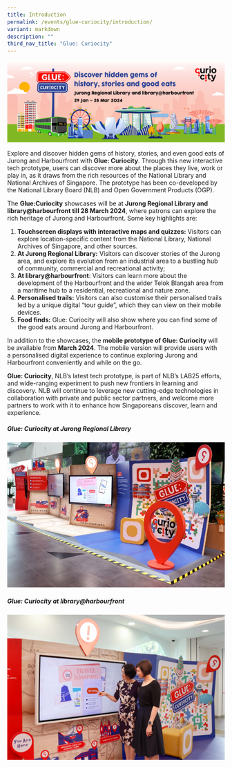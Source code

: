 ```yaml
---
title: Introduction
permalink: /events/glue-curiocity/introduction/
variant: markdown
description: ""
third_nav_title: "Glue: Curiocity"
---
```

![](/images/Events/Glue_jpeg_Website_Banner_2.jpg)

Explore and discover hidden gems of history, stories, and even good eats of Jurong and Harbourfront with **Glue: Curiocity**. Through this new interactive tech prototype, users can discover more about the places they live, work or play in, as it draws from the rich resources of the National Library and National Archives of Singapore. The prototype has been co-developed by the National Library Board (NLB) and Open Government Products (OGP).

The **Glue:Curiocity** showcases will be at **Jurong Regional Library and library@harbourfront till 28 March 2024**, where patrons can explore the rich heritage of Jurong and Harbourfront. Some key highlights are:

1. **Touchscreen displays with interactive maps and quizzes:** Visitors can explore location-specific content from the National Library, National Archives of Singapore, and other sources.
2. **At Jurong Regional Library:** Visitors can discover stories of the Jurong area, and explore its evolution from an industrial area to a bustling hub of community, commercial and recreational activity;
3. **At library@harbourfront**: Visitors can learn more about the development of the Harbourfront and the wider Telok Blangah area from a maritime hub to a residential, recreational and nature zone.
4. **Personalised trails:** Visitors can also customise their personalised trails led by a unique digital “tour guide”, which they can view on their mobile devices.
5. **Food finds:** Glue: Curiocity will also show where you can find some of the good eats around Jurong and Harbourfront.

In addition to the showcases, the **mobile prototype of Glue: Curiocity** will be available from **March 2024**. The mobile version will provide users with a personalised digital experience to continue exploring Jurong and Harbourfront conveniently and while on the go.

**Glue: Curiocity**, NLB’s latest tech prototype, is part of NLB’s LAB25 efforts, and wide-ranging experiment to push new frontiers in learning and discovery. NLB will continue to leverage new cutting-edge technologies in collaboration with private and public sector partners, and welcome more partners to work with it to enhance how Singaporeans discover, learn and experience.

##### Glue: Curiocity at Jurong Regional Library

![](/images/Events/glue_jurong.jpg)

##### Glue: Curiocity at library@harbourfront

![](/images/Events/glue_harbourfront.jpg)